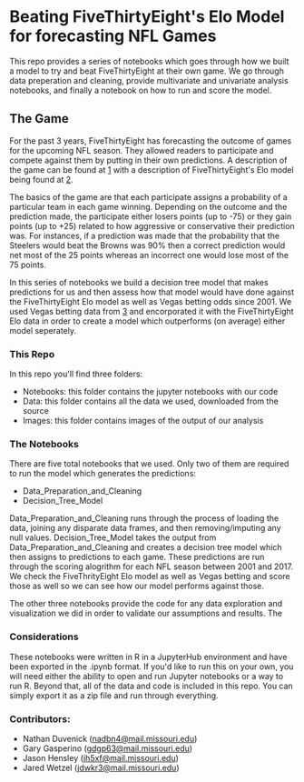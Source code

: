 # Beating FiveThirtyEight's Elo Model for forecasting NFL Games
This repo provides a series of notebooks which goes through how we built a model to try and beat FiveThirtyEight at their own game. We go through data preperation and cleaning, provide multivariate and univariate analysis notebooks, and finally a notebook on how to run and score the model.

## The Game
For the past 3 years, FiveThirtyEight has forecasting the outcome of games for the upcoming NFL season. They allowed readers to participate and compete against them by putting in their own predictions. A description of the game can be found at [1](https://fivethirtyeight.com/features/how-to-play-our-nfl-predictions-game/) with a description of FiveThirtyEight's Elo model being found at [2](https://fivethirtyeight.com/features/introducing-nfl-elo-ratings/).

The basics of the game are that each participate assigns a probability of a particular team in each game winning. Depending on the outcome and the prediction made, the participate either losers points (up to -75) or they gain points (up to +25) related to how aggressive or conservative their prediction was. For instances, if a prediction was made that the probability that the Steelers would beat the Browns was 90% then a correct prediction would net most of the 25 points whereas an incorrect one would lose most of the 75 points.

In this series of notebooks we build a decision tree model that makes predictions for us and then assess how that model would have done against the FiveThirtyEight Elo model as well as Vegas betting odds since 2001. We used Vegas betting data from [3](https://www.kaggle.com/tobycrabtree/nfl-scores-and-betting-data) and encorporated it with the FiveThirtyEight Elo data in order to create a model which outperforms (on average) either model seperately.

### This Repo

In this repo you'll find three folders:
- Notebooks: this folder contains the jupyter notebooks with our code
- Data: this folder contains all the data we used, downloaded from the source
- Images: this folder contains images of the output of our analysis

### The Notebooks

There are five total notebooks that we used. Only two of them are required to run the model which generates the predictions:

- Data_Preparation_and_Cleaning
- Decision_Tree_Model

Data_Preparation_and_Cleaning runs through the process of loading the data, joining any disparate data frames, and then removing/imputing any null values. Decision_Tree_Model takes the output from Data_Preparation_and_Cleaning and creates a decision tree model which then assigns to predictions to each game. These predictions are run through the scoring alogrithm for each NFL season between 2001 and 2017. We check the FiveThrityEight Elo model as well as Vegas betting and score those as well so we can see how our model performs against those.

The other three notebooks provide the code for any data exploration and visualization we did in order to validate our assumptions and results. The

### Considerations

These notebooks were written in R in a JupyterHub environment and have been exported in the .ipynb format. If you'd like to run this on your own, you will need either the ability to open and run Jupyter notebooks or a way to run R. Beyond that, all of the data and code is included in this repo. You can simply export it as a zip file and run through everything.

### Contributors:
- Nathan Duvenick (nadbn4@mail.missouri.edu)
- Gary Gasperino (gdgp63@mail.missouri.edu)
- Jason Hensley (jh5xf@mail.missouri.edu)
- Jared Wetzel (jdwkr3@mail.missouri.edu)


